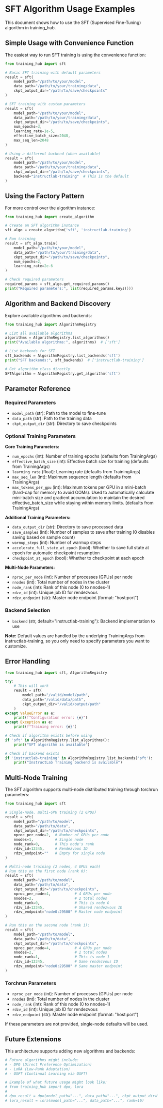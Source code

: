 # SFT Algorithm Usage Examples

This document shows how to use the SFT (Supervised Fine-Tuning) algorithm in training_hub.

## Simple Usage with Convenience Function

The easiest way to run SFT training is using the convenience function:

```python
from training_hub import sft

# Basic SFT training with default parameters
result = sft(
    model_path="/path/to/your/model",
    data_path="/path/to/your/training/data", 
    ckpt_output_dir="/path/to/save/checkpoints"
)

# SFT training with custom parameters
result = sft(
    model_path="/path/to/your/model",
    data_path="/path/to/your/training/data",
    ckpt_output_dir="/path/to/save/checkpoints",
    num_epochs=3,
    learning_rate=1e-5,
    effective_batch_size=2048,
    max_seq_len=2048
)

# Using a different backend (when available)
result = sft(
    model_path="/path/to/your/model",
    data_path="/path/to/your/training/data",
    ckpt_output_dir="/path/to/save/checkpoints",
    backend="instructlab-training"  # This is the default
)
```

## Using the Factory Pattern

For more control over the algorithm instance:

```python
from training_hub import create_algorithm

# Create an SFT algorithm instance
sft_algo = create_algorithm('sft', 'instructlab-training')

# Run training
result = sft_algo.train(
    model_path="/path/to/your/model",
    data_path="/path/to/your/training/data",
    ckpt_output_dir="/path/to/save/checkpoints",
    num_epochs=2,
    learning_rate=2e-6
)

# Check required parameters
required_params = sft_algo.get_required_params()
print("Required parameters:", list(required_params.keys()))
```

## Algorithm and Backend Discovery

Explore available algorithms and backends:

```python
from training_hub import AlgorithmRegistry

# List all available algorithms
algorithms = AlgorithmRegistry.list_algorithms()
print("Available algorithms:", algorithms)  # ['sft']

# List backends for SFT
sft_backends = AlgorithmRegistry.list_backends('sft')
print("SFT backends:", sft_backends)  # ['instructlab-training']

# Get algorithm class directly
SFTAlgorithm = AlgorithmRegistry.get_algorithm('sft')
```

## Parameter Reference

### Required Parameters

- `model_path` (str): Path to the model to fine-tune
- `data_path` (str): Path to the training data
- `ckpt_output_dir` (str): Directory to save checkpoints

### Optional Training Parameters

**Core Training Parameters:**
- `num_epochs` (int): Number of training epochs (defaults from TrainingArgs)
- `effective_batch_size` (int): Effective batch size for training (defaults from TrainingArgs)
- `learning_rate` (float): Learning rate (defaults from TrainingArgs)
- `max_seq_len` (int): Maximum sequence length (defaults from TrainingArgs)
- `max_tokens_per_gpu` (int): Maximum tokens per GPU in a mini-batch (hard-cap for memory to avoid OOMs). Used to automatically calculate mini-batch size and gradient accumulation to maintain the desired effective_batch_size while staying within memory limits. (defaults from TrainingArgs)

**Additional Training Parameters:**
- `data_output_dir` (str): Directory to save processed data
- `save_samples` (int): Number of samples to save after training (0 disables saving based on sample count)
- `warmup_steps` (int): Number of warmup steps
- `accelerate_full_state_at_epoch` (bool): Whether to save full state at epoch for automatic checkpoint resumption
- `checkpoint_at_epoch` (bool): Whether to checkpoint at each epoch

**Multi-Node Parameters:**
- `nproc_per_node` (int): Number of processes (GPUs) per node
- `nnodes` (int): Total number of nodes in the cluster  
- `node_rank` (int): Rank of this node (0 to nnodes-1)
- `rdzv_id` (int): Unique job ID for rendezvous
- `rdzv_endpoint` (str): Master node endpoint (format: "host:port")

### Backend Selection

- `backend` (str, default="instructlab-training"): Backend implementation to use

**Note:** Default values are handled by the underlying TrainingArgs from instructlab-training, so you only need to specify parameters you want to customize.

## Error Handling

```python
from training_hub import sft, AlgorithmRegistry

try:
    # This will work
    result = sft(
        model_path="/valid/model/path",
        data_path="/valid/data/path",
        ckpt_output_dir="/valid/output/path"
    )
except ValueError as e:
    print(f"Configuration error: {e}")
except Exception as e:
    print(f"Training error: {e}")

# Check if algorithm exists before using
if 'sft' in AlgorithmRegistry.list_algorithms():
    print("SFT algorithm is available")

# Check if backend exists
if 'instructlab-training' in AlgorithmRegistry.list_backends('sft'):
    print("InstructLab Training backend is available")
```

## Multi-Node Training

The SFT algorithm supports multi-node distributed training through torchrun parameters:

```python
from training_hub import sft

# Single-node, multi-GPU training (2 GPUs)
result = sft(
    model_path="/path/to/model",
    data_path="/path/to/data",
    ckpt_output_dir="/path/to/checkpoints",
    nproc_per_node=2,  # Number of GPUs per node
    nnodes=1,          # Single node
    node_rank=0,       # This node's rank
    rdzv_id=12345,     # Rendezvous ID
    rdzv_endpoint=""   # Empty for single node
)

# Multi-node training (2 nodes, 4 GPUs each)
# Run this on the first node (rank 0):
result = sft(
    model_path="/path/to/model",
    data_path="/path/to/data", 
    ckpt_output_dir="/path/to/checkpoints",
    nproc_per_node=4,           # 4 GPUs per node
    nnodes=2,                   # 2 total nodes
    node_rank=0,                # This is node 0
    rdzv_id=12345,              # Shared rendezvous ID
    rdzv_endpoint="node0:29500" # Master node endpoint
)

# Run this on the second node (rank 1):
result = sft(
    model_path="/path/to/model",
    data_path="/path/to/data",
    ckpt_output_dir="/path/to/checkpoints", 
    nproc_per_node=4,           # 4 GPUs per node
    nnodes=2,                   # 2 total nodes
    node_rank=1,                # This is node 1
    rdzv_id=12345,              # Same rendezvous ID
    rdzv_endpoint="node0:29500" # Same master endpoint
)
```

### Torchrun Parameters

- `nproc_per_node` (int): Number of processes (GPUs) per node
- `nnodes` (int): Total number of nodes in the cluster
- `node_rank` (int): Rank of this node (0 to nnodes-1)
- `rdzv_id` (int): Unique job ID for rendezvous
- `rdzv_endpoint` (str): Master node endpoint (format: "host:port")

If these parameters are not provided, single-node defaults will be used.

## Future Extensions

This architecture supports adding new algorithms and backends:

```python
# Future algorithms might include:
# - DPO (Direct Preference Optimization)
# - LoRA (Low-Rank Adaptation)
# - OSFT (Continual Learning via OSFT)

# Example of what future usage might look like:
# from training_hub import dpo, lora
# 
# dpo_result = dpo(model_path="...", data_path="...", ckpt_output_dir="...")
# lora_result = lora(model_path="...", data_path="...", rank=16)
```